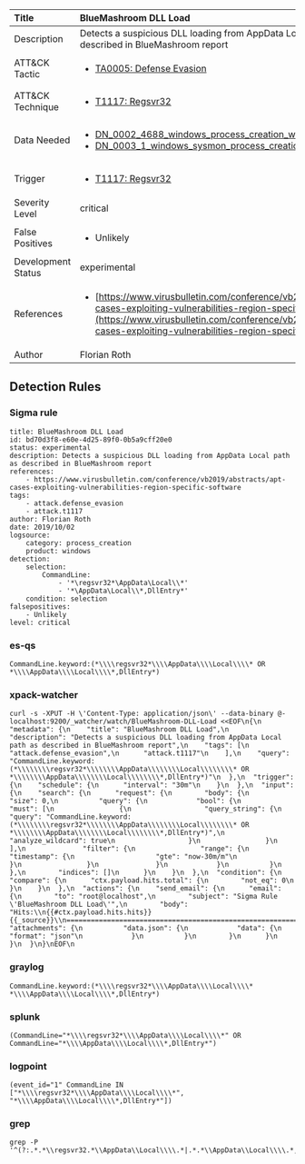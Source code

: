| Title                | BlueMashroom DLL Load                                                                                                                                                 |
|:---------------------|:------------------------------------------------------------------------------------------------------------------------------------------------------------|
| Description          | Detects a suspicious DLL loading from AppData Local path as described in BlueMashroom report                                                                                                                                           |
| ATT&amp;CK Tactic    |  <ul><li>[TA0005: Defense Evasion](https://attack.mitre.org/tactics/TA0005)</li></ul>  |
| ATT&amp;CK Technique | <ul><li>[T1117: Regsvr32](https://attack.mitre.org/techniques/T1117)</li></ul>  |
| Data Needed          | <ul><li>[DN_0002_4688_windows_process_creation_with_commandline](../Data_Needed/DN_0002_4688_windows_process_creation_with_commandline.md)</li><li>[DN_0003_1_windows_sysmon_process_creation](../Data_Needed/DN_0003_1_windows_sysmon_process_creation.md)</li></ul>  |
| Trigger              | <ul><li>[T1117: Regsvr32](../Triggers/T1117.md)</li></ul>  |
| Severity Level       | critical |
| False Positives      | <ul><li>Unlikely</li></ul>  |
| Development Status   | experimental |
| References           | <ul><li>[https://www.virusbulletin.com/conference/vb2019/abstracts/apt-cases-exploiting-vulnerabilities-region-specific-software](https://www.virusbulletin.com/conference/vb2019/abstracts/apt-cases-exploiting-vulnerabilities-region-specific-software)</li></ul>  |
| Author               | Florian Roth |


## Detection Rules

### Sigma rule

```
title: BlueMashroom DLL Load
id: bd70d3f8-e60e-4d25-89f0-0b5a9cff20e0
status: experimental
description: Detects a suspicious DLL loading from AppData Local path as described in BlueMashroom report
references:
    - https://www.virusbulletin.com/conference/vb2019/abstracts/apt-cases-exploiting-vulnerabilities-region-specific-software
tags:
    - attack.defense_evasion
    - attack.t1117
author: Florian Roth
date: 2019/10/02
logsource:
    category: process_creation
    product: windows
detection:
    selection:
        CommandLine: 
            - '*\regsvr32*\AppData\Local\\*'
            - '*\AppData\Local\\*,DllEntry*'
    condition: selection
falsepositives:
    - Unlikely
level: critical

```





### es-qs
    
```
CommandLine.keyword:(*\\\\regsvr32*\\\\AppData\\\\Local\\\\* OR *\\\\AppData\\\\Local\\\\*,DllEntry*)
```


### xpack-watcher
    
```
curl -s -XPUT -H \'Content-Type: application/json\' --data-binary @- localhost:9200/_watcher/watch/BlueMashroom-DLL-Load <<EOF\n{\n  "metadata": {\n    "title": "BlueMashroom DLL Load",\n    "description": "Detects a suspicious DLL loading from AppData Local path as described in BlueMashroom report",\n    "tags": [\n      "attack.defense_evasion",\n      "attack.t1117"\n    ],\n    "query": "CommandLine.keyword:(*\\\\\\\\regsvr32*\\\\\\\\AppData\\\\\\\\Local\\\\\\\\* OR *\\\\\\\\AppData\\\\\\\\Local\\\\\\\\*,DllEntry*)"\n  },\n  "trigger": {\n    "schedule": {\n      "interval": "30m"\n    }\n  },\n  "input": {\n    "search": {\n      "request": {\n        "body": {\n          "size": 0,\n          "query": {\n            "bool": {\n              "must": [\n                {\n                  "query_string": {\n                    "query": "CommandLine.keyword:(*\\\\\\\\regsvr32*\\\\\\\\AppData\\\\\\\\Local\\\\\\\\* OR *\\\\\\\\AppData\\\\\\\\Local\\\\\\\\*,DllEntry*)",\n                    "analyze_wildcard": true\n                  }\n                }\n              ],\n              "filter": {\n                "range": {\n                  "timestamp": {\n                    "gte": "now-30m/m"\n                  }\n                }\n              }\n            }\n          }\n        },\n        "indices": []\n      }\n    }\n  },\n  "condition": {\n    "compare": {\n      "ctx.payload.hits.total": {\n        "not_eq": 0\n      }\n    }\n  },\n  "actions": {\n    "send_email": {\n      "email": {\n        "to": "root@localhost",\n        "subject": "Sigma Rule \'BlueMashroom DLL Load\'",\n        "body": "Hits:\\n{{#ctx.payload.hits.hits}}{{_source}}\\n================================================================================\\n{{/ctx.payload.hits.hits}}",\n        "attachments": {\n          "data.json": {\n            "data": {\n              "format": "json"\n            }\n          }\n        }\n      }\n    }\n  }\n}\nEOF\n
```


### graylog
    
```
CommandLine.keyword:(*\\\\regsvr32*\\\\AppData\\\\Local\\\\* *\\\\AppData\\\\Local\\\\*,DllEntry*)
```


### splunk
    
```
(CommandLine="*\\\\regsvr32*\\\\AppData\\\\Local\\\\*" OR CommandLine="*\\\\AppData\\\\Local\\\\*,DllEntry*")
```


### logpoint
    
```
(event_id="1" CommandLine IN ["*\\\\regsvr32*\\\\AppData\\\\Local\\\\*", "*\\\\AppData\\\\Local\\\\*,DllEntry*"])
```


### grep
    
```
grep -P '^(?:.*.*\\regsvr32.*\\AppData\\Local\\\\.*|.*.*\\AppData\\Local\\\\.*,DllEntry.*)'
```



